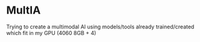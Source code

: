 # MultIA
Trying to create a multimodal AI using models/tools already trained/created which fit in my GPU (4060 8GB + 4)
